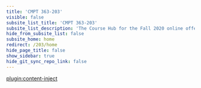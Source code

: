 ```yaml
---
title: 'CMPT 363-203'
visible: false
subsite_list_title: 'CMPT 363-203'
subsite_list_description: 'The Course Hub for the Fall 2020 online offering of CMPT 363'
hide_from_subsite_list: false
subsite_home: home
redirect: /203/home
hide_page_title: false
show_sidebar: true
hide_git_sync_repo_link: false
---
```


[plugin:content-inject](/203/home/_reminders)
